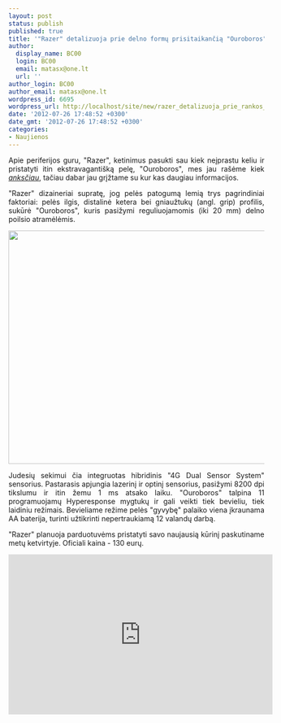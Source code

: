```yaml
---
layout: post
status: publish
published: true
title: '"Razer" detalizuoja prie delno formų prisitaikančią "Ouroboros"'
author:
  display_name: BC00
  login: BC00
  email: matasx@one.lt
  url: ''
author_login: BC00
author_email: matasx@one.lt
wordpress_id: 6695
wordpress_url: http://localhost/site/new/razer_detalizuoja_prie_rankos_formu_prisitaikancia_ouroboros/
date: '2012-07-26 17:48:52 +0300'
date_gmt: '2012-07-26 17:48:52 +0300'
categories:
- Naujienos
---
```

<p style="text-align: justify;">
	Apie periferijos guru, &quot;Razer&quot;, ketinimus pasukti sau kiek neįprastu keliu ir pristatyti itin ekstravaganti&scaron;ką pelę, &quot;Ouroboros&quot;, mes jau ra&scaron;ėme kiek <a href="http://www.technews.lt/tekstas/uzfiksuota_pirmoji_razer_ouroboros_fotografija.html;;"><em>anksčiau</em></a>, tačiau dabar jau grįžtame su kur kas daugiau informacijos.</p>
<p style="text-align: justify;">
	&quot;Razer&quot; dizaineriai supratę, jog pelės patogumą lemią trys pagrindiniai faktoriai: pelės ilgis, distalinė ketera bei gniaužtukų (angl. grip) profilis, sukūrė &quot;Ouroboros&quot;, kuris pasižymi reguliuojamomis (iki 20 mm) delno poilsio atramėlėmis.</p>
<p>
	<a href="http://technews.lt/userfiles/razer_ouroboros_04.jpg"><img alt="" src="http://technews.lt/userfiles/razer_ouroboros_04.jpg" style="width: 520px; height: 459px;" /></a></p>
<p style="text-align: justify;">
	Judesių sekimui čia integruotas hibridinis &quot;4G Dual Sensor System&quot; sensorius. Pastarasis apjungia lazerinį ir optinį sensorius, pasižymi 8200 dpi tikslumu ir itin žemu 1 ms atsako laiku. &quot;Ouroboros&quot; talpina 11 programuojamų Hyperesponse mygtukų ir gali veikti tiek bevieliu, tiek laidiniu režimais. Bevieliame režime pelės &quot;gyvybę&quot; palaiko viena įkraunama AA baterija, turinti užtikrinti nepertraukiamą 12 valandų darbą.</p>
<p style="text-align: justify;">
	&quot;Razer&quot; planuoja parduotuvėms pristatyti savo naujausią kūrinį paskutiname metų ketvirtyje. Oficiali kaina - 130 eurų.</p>
<p>
	<iframe allowfullscreen="" frameborder="0" height="315" src="http://www.youtube.com/embed/XIxNLpYcDa4" width="520"></iframe></p>
